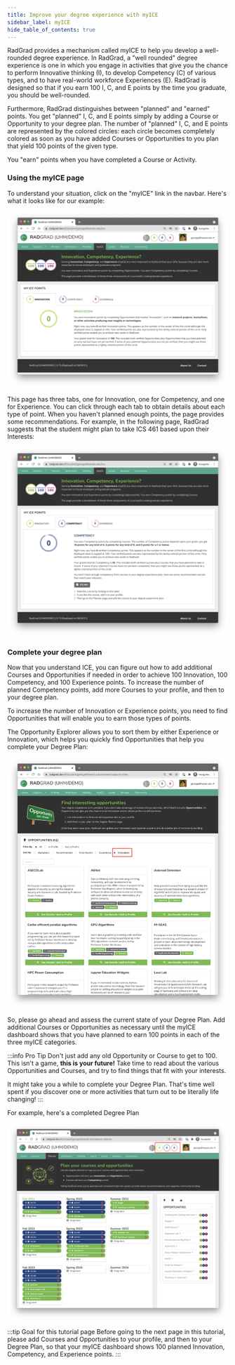 ```yaml
---
title: Improve your degree experience with myICE
sidebar_label: myICE
hide_table_of_contents: true
---
```


RadGrad provides a mechanism called myICE to help you develop a well-rounded degree experience.  In RadGrad, a "well rounded" degree experience is one in which you engage in activities that give you the chance to perform Innovative thinking (I), to develop Competency (C) of various types, and to have real-world workforce Experiences (E). RadGrad is designed so that if you earn 100 I, C, and E points by the time you graduate, you should be well-rounded.

Furthermore, RadGrad distinguishes between "planned" and "earned" points.  You get "planned" I, C, and E points simply by adding a Course or Opportunity to your degree plan.  The number of "planned" I, C, and E points are represented by the colored circles: each circle becomes completely colored as soon as you have added Courses or Opportunities to you plan that yield 100 points of the given type.

You "earn" points when you have completed a Course or Activity.

### Using the myICE page

To understand your situation, click on the "myICE" link in the navbar.  Here's what it looks like for our example:

![](/img/user-guide/new-student/ice-page.png)

This page has three tabs, one for Innovation, one for Competency, and one for Experience. You can click through each tab to obtain details about each type of point. When you haven't planned enough points, the page provides some recommendations. For example, in the following page, RadGrad suggests that the student might plan to take ICS 461 based upon their Interests:

![](/img/user-guide/new-student/ice-page-2.png)

### Complete your degree plan

Now that you understand ICE, you can figure out how to add additional Courses and Opportunities if needed in order to achieve 100 Innovation, 100 Competency, and 100 Experience points.  To increase the number of planned Competency points, add more Courses to your profile, and then to your degree plan.

To increase the number of Innovation or Experience points, you need to find Opportunities that will enable you to earn those types of points.

The Opportunity Explorer allows you to sort them by either Experience or Innovation, which helps you quickly find Opportunities that help you complete your Degree Plan:

![](/img/user-guide/new-student/degree-planner-sort-innovation.png)

So, please go ahead and assess the current state of your Degree Plan. Add additional Courses or Opportunities as necessary until the myICE dashboard shows that you have planned to earn 100 points in each of the three myICE categories.

:::info Pro Tip
Don't just add any old Opportunity or Course to get to 100.  This isn't a game, **this is your future!** Take time to read about the various Opportunities and Courses, and try to find things that fit with your interests.

It might take you a while to complete your Degree Plan. That's time well spent if you discover one or more activities that turn out to be literally life changing!
:::

For example, here's a completed Degree Plan

![](/img/user-guide/new-student/degree-planner-complete.png)


:::tip Goal for this tutorial page
Before going to the next page in this tutorial, please add Courses and Opportunities to your profile, and then to your Degree Plan, so that your myICE dashboard shows 100 planned Innovation, Competency, and Experience points.
:::
